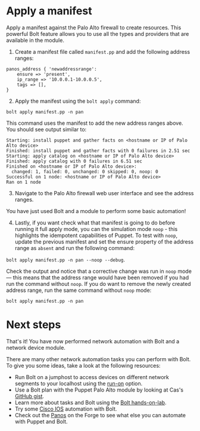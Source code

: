 # Apply a manifest

Apply a manifest against the Palo Alto firewall to create resources. This powerful Bolt feature allows you to use all the types and providers that are available in the module. 

1. Create a manifest file called `manifest.pp` and add the following address ranges:

```
panos_address { 'newaddressrange':
    ensure => 'present',
    ip_range => '10.0.0.1-10.0.0.5',
    tags => [],
}
```

2. Apply the manifest using the `bolt apply` command:

`bolt apply manifest.pp -n pan`

This command uses the manifest to add the new address ranges above. You should see output similar to:

```
Starting: install puppet and gather facts on <hostname or IP of Palo Alto device>
Finished: install puppet and gather facts with 0 failures in 2.51 sec
Starting: apply catalog on <hostname or IP of Palo Alto device>
Finished: apply catalog with 0 failures in 6.51 sec
Finished on <hostname or IP of Palo Alto device>:
  changed: 1, failed: 0, unchanged: 0 skipped: 0, noop: 0
Successful on 1 node: <hostname or IP of Palo Alto device>
Ran on 1 node
```

3. Navigate to the Palo Alto firewall web user interface and see the address ranges. 

You have just used Bolt and a module to perform some basic automation!

4. Lastly, if you want check what that manifest is going to do before running it full apply mode, you can the simulation mode `noop` - this highlights the idempotent capabilities of Puppet. To test with `noop`, update the previous manifest and set the ensure property of the address range as `absent` and run the following command: 

`bolt apply manifest.pp -n pan --noop --debug`. 

Check the output and notice that a corrective change was run in `noop` mode — this means that the address range would have been removed if you had run the command without `noop`. If you do want to remove the newly created address range, run the same command without `noop` mode: 

`bolt apply manifest.pp -n pan`

# Next steps

That's it! You have now performed network automation with Bolt and a network device module. 

There are many other network automation tasks you can perform with Bolt. To give you some ideas, take a look at the following resources:

* Run Bolt on a jumphost to access devices on different network segments to your localhost using the [run-on](https://puppet.com/docs/bolt/latest/bolt_configuration_options.html#remote-transport-configuration-options) option.
* Use a Bolt plan with the Puppet Palo Alto module by looking at Cas's [GitHub gist](https://gist.github.com/donoghuc/8a51243b809ebe5651ff15ae24cc4969).
* Learn more about tasks and Bolt using the [Bolt hands-on-lab](https://github.com/puppetlabs/tasks-hands-on-lab).
* Try some [Cisco IOS](https://github.com/DavidS/cisco_ios/tree/device-task-poc) automation with Bolt.
* Check out the [Panos](https://forge.puppet.com/puppetlabs/panos/reference) on the Forge to see what else you can automate with Puppet and Bolt.

